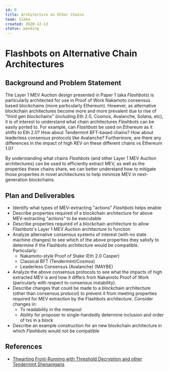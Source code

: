```yaml
---
id: 8
title: Architecture on Other Chains
team: Sikka
created: 2020-12-13
status: pending
---
```


# Flashbots on Alternative Chain Architectures

## Background and Problem Statement
The Layer 1 MEV Auction design presented in Paper 1 (aka *Flashbots*) is particularly architected for use in Proof of Work Nakamoto consensus based blockchains (more particularly Ethereum).  However, as alternative blockchain architectures become more and more prevalent due to rise of "third gen blockchains" (including Eth 2.0, Cosmos, Avalanche, Solana, etc), it is of interest to understand what chain architectures *Flashbots* can be easily ported to.  For example, can *Flashbots* be used on Ethereum as it shifts to Eth 2.0?  How about Tendermint BFT-based chains?  How about leaderless consensus protocols like Avalanche?  Furthermore, are there any differences in the impact of high REV on these different chains vs Ethereum 1.0?  

By understanding what chains *Flashbots* (and other Layer 1 MEV Auction architectures) can be used to efficiently extract MEV, as well as the properties these chains share, we can better understand how to mitigate those properties in novel architectures to help minimize MEV in next-generation blockchains.

## Plan and Deliverables
- Identify what types of MEV-extracting "actions" *Flashbots* helps enable
- Describe properties required of a blockchain architecture for above MEV-extracting "actions" to be executable
- Describe properties required of a blockchain architecture to allow *Flashbots*'s Layer 1 MEV Auction architecture to function
- Analyze alternative consensus systems of interest (with no state machine changes) to see which of the above properties they satisfy to determine if the Flashbots architecture would be compatible. Particularly:
  - Nakamoto-style Proof of Stake (Eth 2.0 Casper)
  - Classical BFT (Tendermint/Cosmos)
  - Leaderless Consensus (Avalanche) (MAYBE)
- Analyze the above consensus protocols to see what the impacts of high extracted MEV is and how it differs from Nakamoto Proof of Work (paricularly with respect to consensus instability).
- Describe changes that could be made to a blockchain architecture (other than consensus protocol) to prevent it from meeting properties required for MEV extraction by the Flashbots architecture.  Consider changes in:
  - Tx readability in the mempool
  - Ability for proposer to single-handedly determine inclusion and order of txs in a block
- Describe an example construction for an new blockchain architecture in which *Flashbots* would not be compatible

## References

- [Thwarting Front-Running with Threshold Decryption and other Tendermint Shenanigans](https://www.crowdcast.io/e/interchain-conversations-II/13)
